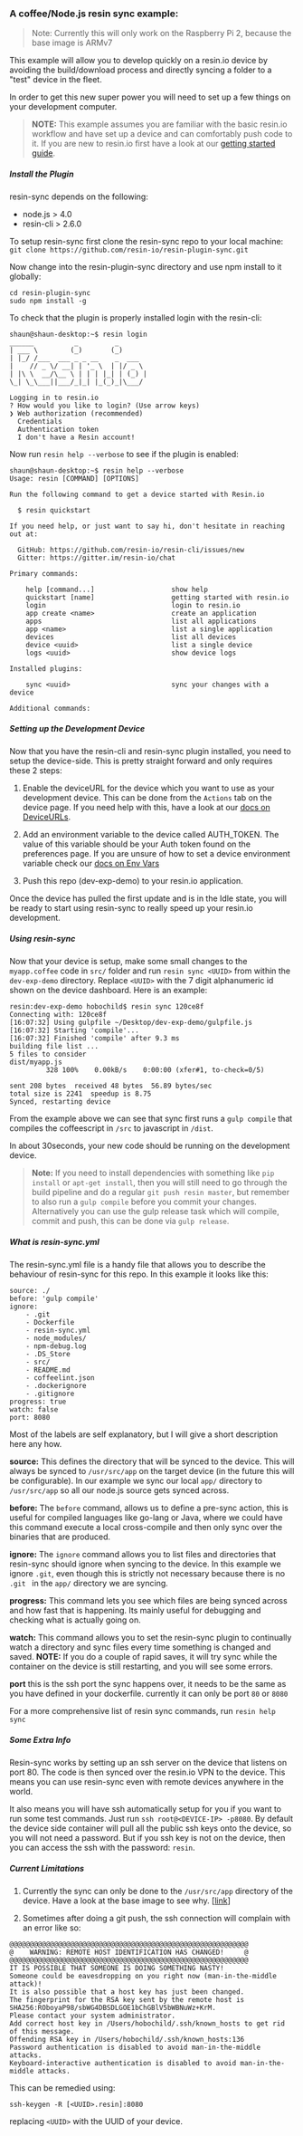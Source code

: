 ### A coffee/Node.js resin sync example:

>Note: Currently this will only work on the Raspberry Pi 2, because the base image is ARMv7

This example will allow you to develop quickly on a resin.io device by avoiding
the build/download process and directly syncing a folder to a "test" device in
the fleet.

In order to get this new super power you will need to set up a few things on your
development computer.

>**NOTE:** This example assumes you are familiar with the basic resin.io workflow and have set up a device and can comfortably push code to it. If you are new to resin.io first have a look at our [getting started guide](http://docs.resin.io/#/pages/installing/gettingStarted.md).

##### Install the Plugin
resin-sync depends on the following:
* node.js > 4.0
* resin-cli > 2.6.0

To setup resin-sync first clone the resin-sync repo to your local machine:
`git clone https://github.com/resin-io/resin-plugin-sync.git`

Now change into the resin-plugin-sync directory and use npm install to it globally:
```
cd resin-plugin-sync
sudo npm install -g
```

To check that the plugin is properly installed login with the resin-cli:
```
shaun@shaun-desktop:~$ resin login
______          _         _
| ___ \        (_)       (_)
| |_/ /___  ___ _ _ __    _  ___
|    // _ \/ __| | '_ \  | |/ _ \
| |\ \  __/\__ \ | | | |_| | (_) |
\_| \_\___||___/_|_| |_(_)_|\___/

Logging in to resin.io
? How would you like to login? (Use arrow keys)
❯ Web authorization (recommended)
  Credentials
  Authentication token
  I don't have a Resin account!
```

Now run `resin help --verbose` to see if the plugin is enabled:
```
shaun@shaun-desktop:~$ resin help --verbose
Usage: resin [COMMAND] [OPTIONS]

Run the following command to get a device started with Resin.io

  $ resin quickstart

If you need help, or just want to say hi, don't hesitate in reaching out at:

  GitHub: https://github.com/resin-io/resin-cli/issues/new
  Gitter: https://gitter.im/resin-io/chat

Primary commands:

    help [command...]                   show help                          
    quickstart [name]                   getting started with resin.io      
    login                               login to resin.io                  
    app create <name>                   create an application              
    apps                                list all applications              
    app <name>                          list a single application          
    devices                             list all devices                   
    device <uuid>                       list a single device               
    logs <uuid>                         show device logs                   

Installed plugins:

    sync <uuid>                         sync your changes with a device    

Additional commands:
```

##### Setting up the Development Device

Now that you have the resin-cli and resin-sync plugin installed, you need to setup the device-side. This is pretty straight forward and only requires these 2 steps:

1. Enable the deviceURL for the device which you want to use as your development device. This can be done from the `Actions` tab on the device page. If you need help with this, have a look at our [docs on DeviceURLs](http://docs.resin.io/#/pages/management/devices.md#enable-public-device-url).

2. Add an environment variable to the device called AUTH_TOKEN. The value of this variable should be your Auth token found on the preferences page. If you are unsure of how to set a device environment variable check our [docs on Env Vars](http://docs.resin.io/#/pages/management/env-vars.md)

3. Push this repo (dev-exp-demo) to your resin.io application.

Once the device has pulled the first update and is in the Idle state, you will be ready to start using resin-sync to really speed up your resin.io development.

##### Using resin-sync

Now that your device is setup, make some small changes to the `myapp.coffee` code in `src/` folder and run `resin sync <UUID>` from within the `dev-exp-demo` directory. Replace `<UUID>` with the 7 digit alphanumeric id shown on the device dashboard. Here is an example:
```
resin:dev-exp-demo hobochild$ resin sync 120ce8f
Connecting with: 120ce8f
[16:07:32] Using gulpfile ~/Desktop/dev-exp-demo/gulpfile.js
[16:07:32] Starting 'compile'...
[16:07:32] Finished 'compile' after 9.3 ms
building file list ...
5 files to consider
dist/myapp.js
         328 100%    0.00kB/s    0:00:00 (xfer#1, to-check=0/5)

sent 208 bytes  received 48 bytes  56.89 bytes/sec
total size is 2241  speedup is 8.75
Synced, restarting device

```
From the example above we can see that sync first runs a `gulp compile` that compiles the coffeescript in `/src` to javascript in `/dist`.

In about 30seconds, your new code should be running on the development device.

>**Note:**  If you need to install dependencies with something like `pip install` or `apt-get install`, then you will still need to go through the build pipeline and do a regular `git push resin master`, but remember to also run a `gulp compile` before you commit your changes. Alternatively you can use the gulp release task which will compile, commit and push, this can be done via `gulp release`.

##### What is resin-sync.yml
The resin-sync.yml file is a handy file that allows you to describe the behaviour of resin-sync for this repo. In this example it looks like this:
```
source: ./
before: 'gulp compile'
ignore:
    - .git
    - Dockerfile
    - resin-sync.yml
    - node_modules/
    - npm-debug.log
    - .DS_Store
    - src/
    - README.md
    - coffeelint.json
    - .dockerignore
    - .gitignore
progress: true
watch: false
port: 8080
```
Most of the labels are self explanatory, but I will give a short description here any how.

**source:** This defines the directory that will be synced to the device. This will always be synced to `/usr/src/app` on the target device (in the future this will be configurable). In our example we sync our local `app/` directory to `/usr/src/app` so all our node.js source gets synced across.

**before:** The `before` command, allows us to define a pre-sync action, this is useful for compiled languages like go-lang or Java, where we could have this command execute a local cross-compile and then only sync over the binaries that are produced.

**ignore:** The `ignore` command allows you to list files and directories that resin-sync should ignore when syncing to the device. In this example we ignore `.git`, even though this is strictly not necessary because there is no `.git ` in the `app/` directory we are syncing.

**progress:** This command lets you see which files are being synced across and how fast that is happening. Its mainly useful for debugging and checking what is actually going on.

**watch:** This command allows you to set the resin-sync plugin to continually watch a directory and sync files every time something is changed and saved. **NOTE:** If you do a couple of rapid saves, it will try sync while the container on the device is still restarting, and you will see some errors.

**port** this is the ssh port the sync happens over, it needs to be the same as you have defined in your dockerfile. currently it can only be port `80` or `8080`

For a more comprehensive list of resin sync commands, run `resin help sync`

##### Some Extra Info

Resin-sync works by setting up an ssh server on the device that listens on port 80. The code is then synced over the resin.io VPN to the device. This means you can use resin-sync even with remote devices anywhere in the world.

It also means you will have ssh automatically setup for you if you want to run some test commands. Just run `ssh root@<DEVICE-IP> -p8080`. By default the device side container will pull all the public ssh keys onto the device, so you will not need a password. But if you ssh key is not on the device, then you can access the ssh with the password: `resin`.

##### Current Limitations

1. Currently the sync can only be done to the `/usr/src/app` directory of the device. Have a look at the base image to see why. [[link](https://github.com/resin-io-library/base-images/pull/49/files#diff-90358446892ac0a322643ed27595fbd9R12)]

2. Sometimes after doing a git push, the ssh connection will complain with an error like so:
```
@@@@@@@@@@@@@@@@@@@@@@@@@@@@@@@@@@@@@@@@@@@@@@@@@@@@@@@@@@@
@    WARNING: REMOTE HOST IDENTIFICATION HAS CHANGED!     @
@@@@@@@@@@@@@@@@@@@@@@@@@@@@@@@@@@@@@@@@@@@@@@@@@@@@@@@@@@@
IT IS POSSIBLE THAT SOMEONE IS DOING SOMETHING NASTY!
Someone could be eavesdropping on you right now (man-in-the-middle attack)!
It is also possible that a host key has just been changed.
The fingerprint for the RSA key sent by the remote host is
SHA256:ROboyaP98/sbWG4DBSDLGOE1bChGBlV5bWBNuWz+KrM.
Please contact your system administrator.
Add correct host key in /Users/hobochild/.ssh/known_hosts to get rid of this message.
Offending RSA key in /Users/hobochild/.ssh/known_hosts:136
Password authentication is disabled to avoid man-in-the-middle attacks.
Keyboard-interactive authentication is disabled to avoid man-in-the-middle attacks.

```
This can be remedied using:
```
ssh-keygen -R [<UUID>.resin]:8080
```
replacing `<UUID>` with the UUID of your device.

